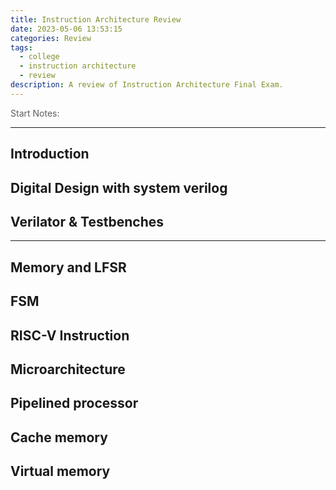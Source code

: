 ```yaml
---
title: Instruction Architecture Review
date: 2023-05-06 13:53:15
categories: Review
tags:
  - college
  - instruction architecture
  - review
description: A review of Instruction Architecture Final Exam.
---
```



<p style="opacity: 0.7;">Start Notes: 

<small style="opacity: 0.7;"> </small>

---



## Introduction


## Digital Design with system verilog


## Verilator & Testbenches

---

## Memory and LFSR


## FSM


## RISC-V Instruction


## Microarchitecture


## Pipelined processor


## Cache memory


## Virtual memory

